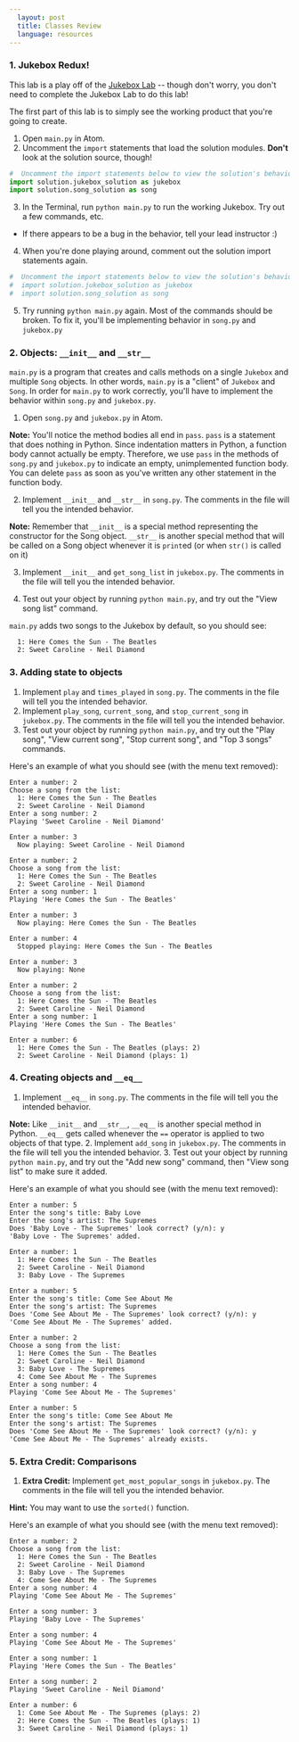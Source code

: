```yaml
---
  layout: post
  title: Classes Review
  language: resources
---
```


###  1. Jukebox Redux!

This lab is a play off of the [Jukebox Lab](https://learn.co/tracks/google-cssi/5-python-advanced/python-labs/jukebox-lab) -- though don't worry, you don't need to complete the Jukebox Lab to do this lab!

The first part of this lab is to simply see the working product that you're going to create.

1. Open `main.py` in Atom.
2. Uncomment the `import` statements that load the solution modules. **Don't** look at the solution source, though!

```python
#  Uncomment the import statements below to view the solution's behavior.
import solution.jukebox_solution as jukebox
import solution.song_solution as song
```
3. In the Terminal, run `python main.py` to run the working Jukebox. Try out a few commands, etc.
  * If there appears to be a bug in the behavior, tell your lead instructor :)
4. When you're done playing around, comment out the solution import statements again.

```python
#  Uncomment the import statements below to view the solution's behavior.
#  import solution.jukebox_solution as jukebox
#  import solution.song_solution as song
```
5. Try running `python main.py` again. Most of the commands should be broken. To fix it, you'll be implementing behavior in `song.py` and `jukebox.py`

###  2. Objects: `__init__` and `__str__`

`main.py` is a program that creates and calls methods on a single `Jukebox` and multiple `Song` objects. In other words, `main.py` is a "client" of `Jukebox` and `Song`. In order for `main.py` to work correctly, you'll have to implement the behavior within `song.py` and `jukebox.py`.


1. Open `song.py` and `jukebox.py` in Atom.

  **Note:** You'll notice the method bodies all end in `pass`. `pass` is a statement that does nothing in Python. Since indentation matters in Python, a function body cannot actually be empty. Therefore, we use `pass` in the methods of `song.py` and `jukebox.py` to indicate an empty, unimplemented function body. You can delete `pass` as soon as you've written any other statement in the function body.

2. Implement `__init__` and `__str__` in `song.py`. The comments in the file will tell you the intended behavior.

  **Note:** Remember that `__init__` is a special method representing the constructor for the Song object. `__str__` is another special method that will be called on a Song object whenever it is `print`ed (or when `str()` is called on it)

3. Implement `__init__` and `get_song_list` in `jukebox.py`. The comments in the file will tell you the intended behavior.

4. Test out your object by running `python main.py`, and try out the "View song list" command.

  `main.py` adds two songs to the Jukebox by default, so you should see:

```
  1: Here Comes the Sun - The Beatles
  2: Sweet Caroline - Neil Diamond
```

###  3. Adding state to objects
1. Implement `play` and `times_played` in `song.py`. The comments in the file will tell you the intended behavior.
2. Implement `play_song`, `current_song`, and `stop_current_song` in `jukebox.py`. The comments in the file will tell you the intended behavior.
3. Test out your object by running `python main.py`, and try out the "Play song", "View current song", "Stop current song", and "Top 3 songs" commands.

  Here's an example of what you should see (with the menu text removed):

```
Enter a number: 2
Choose a song from the list:
  1: Here Comes the Sun - The Beatles
  2: Sweet Caroline - Neil Diamond
Enter a song number: 2
Playing 'Sweet Caroline - Neil Diamond'
```

```
Enter a number: 3
  Now playing: Sweet Caroline - Neil Diamond
```

```
Enter a number: 2
Choose a song from the list:
  1: Here Comes the Sun - The Beatles
  2: Sweet Caroline - Neil Diamond
Enter a song number: 1
Playing 'Here Comes the Sun - The Beatles'
```

```
Enter a number: 3
  Now playing: Here Comes the Sun - The Beatles
```

```
Enter a number: 4
  Stopped playing: Here Comes the Sun - The Beatles
```

```
Enter a number: 3
  Now playing: None
```

```
Enter a number: 2
Choose a song from the list:
  1: Here Comes the Sun - The Beatles
  2: Sweet Caroline - Neil Diamond
Enter a song number: 1
Playing 'Here Comes the Sun - The Beatles'
```

```
Enter a number: 6
  1: Here Comes the Sun - The Beatles (plays: 2)
  2: Sweet Caroline - Neil Diamond (plays: 1)
```

###  4. Creating objects and `__eq__`
1. Implement `__eq__` in `song.py`. The comments in the file will tell you the intended behavior.

  **Note:** Like `__init__` and `__str__`, `__eq__` is another special method in Python. `__eq__` gets called whenever the `==` operator is applied to two objects of that type.
2. Implement `add_song` in `jukebox.py`. The comments in the file will tell you the intended behavior.
3. Test out your object by running `python main.py`, and try out the "Add new song" command, then "View song list" to make sure it added.

  Here's an example of what you should see (with the menu text removed):

```
Enter a number: 5
Enter the song's title: Baby Love
Enter the song's artist: The Supremes
Does 'Baby Love - The Supremes' look correct? (y/n): y
'Baby Love - The Supremes' added.
```

```
Enter a number: 1
  1: Here Comes the Sun - The Beatles
  2: Sweet Caroline - Neil Diamond
  3: Baby Love - The Supremes
```

```
Enter a number: 5
Enter the song's title: Come See About Me
Enter the song's artist: The Supremes
Does 'Come See About Me - The Supremes' look correct? (y/n): y
'Come See About Me - The Supremes' added.
```

```
Enter a number: 2
Choose a song from the list:
  1: Here Comes the Sun - The Beatles
  2: Sweet Caroline - Neil Diamond
  3: Baby Love - The Supremes
  4: Come See About Me - The Supremes
Enter a song number: 4
Playing 'Come See About Me - The Supremes'
```

```
Enter a number: 5
Enter the song's title: Come See About Me
Enter the song's artist: The Supremes
Does 'Come See About Me - The Supremes' look correct? (y/n): y
'Come See About Me - The Supremes' already exists.
```

###  5. Extra Credit: Comparisons

1. **Extra Credit:** Implement `get_most_popular_songs` in `jukebox.py`. The comments in the file will tell you the intended behavior.

  **Hint:** You may want to use the `sorted()` function.

  Here's an example of what you should see (with the menu text removed):

```
Enter a number: 2
Choose a song from the list:
  1: Here Comes the Sun - The Beatles
  2: Sweet Caroline - Neil Diamond
  3: Baby Love - The Supremes
  4: Come See About Me - The Supremes
Enter a song number: 4
Playing 'Come See About Me - The Supremes'
```

```
Enter a song number: 3
Playing 'Baby Love - The Supremes'
```

```
Enter a song number: 4
Playing 'Come See About Me - The Supremes'
```

```
Enter a song number: 1
Playing 'Here Comes the Sun - The Beatles'
```

```
Enter a song number: 2
Playing 'Sweet Caroline - Neil Diamond'
```

```
Enter a number: 6
  1: Come See About Me - The Supremes (plays: 2)
  2: Here Comes the Sun - The Beatles (plays: 1)
  3: Sweet Caroline - Neil Diamond (plays: 1)
 ```
